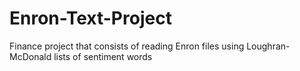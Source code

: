 # Enron-Text-Project
Finance project that consists of reading Enron files using Loughran-McDonald lists of sentiment words
